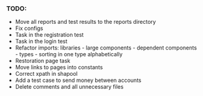 ### TODO:

- Move all reports and test results to the reports directory
- Fix configs
- Task in the registration test
- Task in the login test
- Refactor imports: libraries - large components - dependent components - types - sorting in one type alphabetically
- Restoration page task
- Move links to pages into constants
- Correct xpath in shapool
- Add a test case to send money between accounts
- Delete comments and all unnecessary files